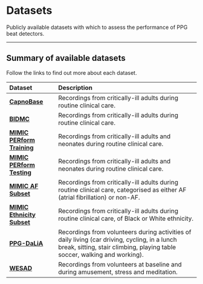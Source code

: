# Datasets

Publicly available datasets with which to assess the performance of PPG beat detectors.

---

## Summary of available datasets

Follow the links to find out more about each dataset.

 Dataset | Description 
 :--- | :--- 
 **[CapnoBase](../capnobase)** | Recordings from critically-ill adults during routine clinical care.
 **[BIDMC](../bidmc)** | Recordings from critically-ill adults during routine clinical care.
 **[MIMIC PERform Training](../mimic_perform_training)** | Recordings from critically-ill adults and neonates during routine clinical care.
 **[MIMIC PERform Testing](../mimic_perform_testing)** | Recordings from critically-ill adults and neonates during routine clinical care.
 **[MIMIC AF Subset](../mimic_af_subset)** | Recordings from critically-ill adults during routine clinical care, categorised as either AF (atrial fibrillation) or non-AF.
 **[MIMIC Ethnicity Subset](../mimic_ethnicity_subset)** | Recordings from critically-ill adults during routine clinical care, of Black or White ethnicity.
 **[PPG-DaLiA](../ppg_dalia)** | Recordings from volunteers during activities of daily living (car driving, cycling, in a lunch break, sitting, stair climbing, playing table soccer, walking and working).
 **[WESAD](../wesad)** | Recordings from volunteers at baseline and during amusement, stress and meditation.